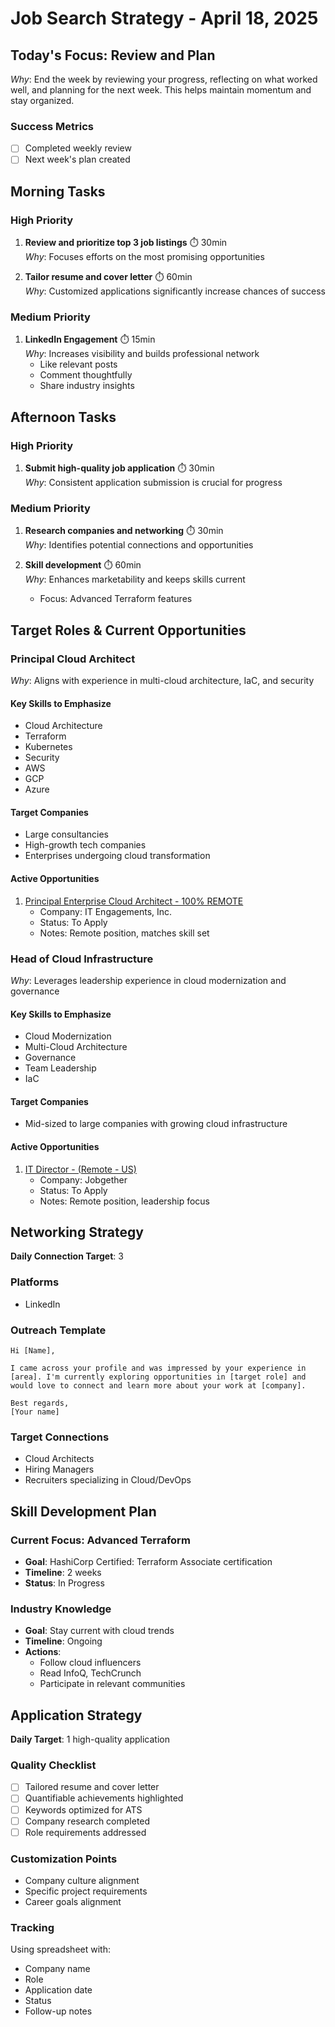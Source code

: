 # Job Search Strategy - April 18, 2025

## Today's Focus: Review and Plan
*Why*: End the week by reviewing your progress, reflecting on what worked well, and planning for the next week. This helps maintain momentum and stay organized.

### Success Metrics
- [ ] Completed weekly review
- [ ] Next week's plan created

## Morning Tasks

### High Priority
1. **Review and prioritize top 3 job listings** ⏱️ 30min  
   *Why*: Focuses efforts on the most promising opportunities

2. **Tailor resume and cover letter** ⏱️ 60min  
   *Why*: Customized applications significantly increase chances of success

### Medium Priority
1. **LinkedIn Engagement** ⏱️ 15min  
   *Why*: Increases visibility and builds professional network
   - Like relevant posts
   - Comment thoughtfully
   - Share industry insights

## Afternoon Tasks

### High Priority
1. **Submit high-quality job application** ⏱️ 30min  
   *Why*: Consistent application submission is crucial for progress

### Medium Priority
1. **Research companies and networking** ⏱️ 30min  
   *Why*: Identifies potential connections and opportunities

2. **Skill development** ⏱️ 60min  
   *Why*: Enhances marketability and keeps skills current
   - Focus: Advanced Terraform features

## Target Roles & Current Opportunities

### Principal Cloud Architect
*Why*: Aligns with experience in multi-cloud architecture, IaC, and security

#### Key Skills to Emphasize
- Cloud Architecture
- Terraform
- Kubernetes
- Security
- AWS
- GCP
- Azure

#### Target Companies
- Large consultancies
- High-growth tech companies
- Enterprises undergoing cloud transformation

#### Active Opportunities
1. [Principal Enterprise Cloud Architect - 100% REMOTE](https://www.linkedin.com/jobs/view/principal-enterprise-cloud-architect-100%25-remote-at-it-engagements-inc-4182123349)
   - Company: IT Engagements, Inc.
   - Status: To Apply
   - Notes: Remote position, matches skill set

### Head of Cloud Infrastructure
*Why*: Leverages leadership experience in cloud modernization and governance

#### Key Skills to Emphasize
- Cloud Modernization
- Multi-Cloud Architecture
- Governance
- Team Leadership
- IaC

#### Target Companies
- Mid-sized to large companies with growing cloud infrastructure

#### Active Opportunities
1. [IT Director - (Remote - US)](https://www.linkedin.com/jobs/view/it-director-remote-us-at-jobgether-4198555313)
   - Company: Jobgether
   - Status: To Apply
   - Notes: Remote position, leadership focus

## Networking Strategy
**Daily Connection Target**: 3

### Platforms
- LinkedIn

### Outreach Template
```
Hi [Name],

I came across your profile and was impressed by your experience in [area]. I'm currently exploring opportunities in [target role] and would love to connect and learn more about your work at [company].

Best regards,
[Your name]
```

### Target Connections
- Cloud Architects
- Hiring Managers
- Recruiters specializing in Cloud/DevOps

## Skill Development Plan

### Current Focus: Advanced Terraform
- **Goal**: HashiCorp Certified: Terraform Associate certification
- **Timeline**: 2 weeks
- **Status**: In Progress

### Industry Knowledge
- **Goal**: Stay current with cloud trends
- **Timeline**: Ongoing
- **Actions**:
  - Follow cloud influencers
  - Read InfoQ, TechCrunch
  - Participate in relevant communities

## Application Strategy
**Daily Target**: 1 high-quality application

### Quality Checklist
- [ ] Tailored resume and cover letter
- [ ] Quantifiable achievements highlighted
- [ ] Keywords optimized for ATS
- [ ] Company research completed
- [ ] Role requirements addressed

### Customization Points
- Company culture alignment
- Specific project requirements
- Career goals alignment

### Tracking
Using spreadsheet with:
- Company name
- Role
- Application date
- Status
- Follow-up notes